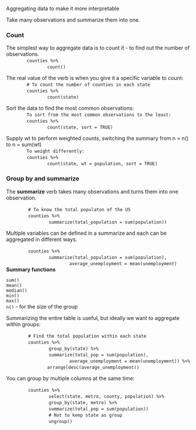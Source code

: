 Aggregating data to make it more interpretable

Take many observations and summarize them into one. 

### Count  

The simplest way to aggregate data is to count it - to find out the number of observations.  
&emsp;&emsp;&emsp;&emsp;` counties %>% `  
&emsp;&emsp;&emsp;&emsp;&emsp;&emsp;&emsp;&emsp;` count() `  

The real value of the verb is when you give it a specific variable to count:  
&emsp;&emsp;&emsp;&emsp;` # To count the number of counties in each state `  
&emsp;&emsp;&emsp;&emsp;` counties %>% `  
&emsp;&emsp;&emsp;&emsp;&emsp;&emsp;&emsp;&emsp;` count(state) `  

Sort the data to find the most common observations:  
&emsp;&emsp;&emsp;&emsp;` To sort from the most common observations to the least: `  
&emsp;&emsp;&emsp;&emsp;` counties %>% `  
&emsp;&emsp;&emsp;&emsp;&emsp;&emsp;&emsp;&emsp;` count(state, sort = TRUE) `  

Supply wt to perform weighted counts, switching the summary from n = n() to n = sum(wt)  
&emsp;&emsp;&emsp;&emsp;` To weight differently: `  
&emsp;&emsp;&emsp;&emsp;` counties %>% `  
&emsp;&emsp;&emsp;&emsp;&emsp;&emsp;&emsp;&emsp;` count(state, wt = population, sort = TRUE) `  

### Group by and summarize  

The **summarize** verb takes many observations and turns them into one observation.  

&emsp;&emsp;&emsp;&emsp; ` # To know the total populaton of the US  `  
&emsp;&emsp;&emsp;&emsp; ` counties %>% `     
&emsp;&emsp;&emsp;&emsp;&emsp;&emsp;&emsp;&emsp; ` summarize(total_population = sum(population)) `  

Multiple variables can be defined in a summarize and each can be aggregated in different ways.  

&emsp;&emsp;&emsp;&emsp; ` counties %>% `   
&emsp;&emsp;&emsp;&emsp;&emsp;&emsp;&emsp;&emsp; ` summarize(total_population = sum(population), `  
&emsp;&emsp;&emsp;&emsp;&emsp;&emsp;&emsp;&emsp;&emsp;&emsp;&emsp;&emsp; ` average_unemployment = mean(unemployment) ` 
**Summary functions**  

` sum() `  
` mean() `  
` median() `  
` min() `  
` max() `  
` n() `  - for the size of the group  

Summarizing the entire table is useful, but ideally we want to aggregate within groups:

&emsp;&emsp;&emsp;&emsp; ` # Find the total population within each state `  
&emsp;&emsp;&emsp;&emsp; ` counties %>% `  
&emsp;&emsp;&emsp;&emsp;&emsp;&emsp;&emsp;&emsp; ` group_by(state) %>% `  
&emsp;&emsp;&emsp;&emsp;&emsp;&emsp;&emsp;&emsp; ` summarize(total_pop = sum(population), `  
&emsp;&emsp;&emsp;&emsp;&emsp;&emsp;&emsp;&emsp;&emsp;&emsp;&emsp;&emsp; ` average_unemployment = mean(unemployment)) %>% `  
&emsp;&emsp;&emsp;&emsp;&emsp;&emsp;&emsp;&emsp;` arrange(desc(average_unemployment)) `  

You can group by multiple columns at the same time:

&emsp;&emsp;&emsp;&emsp; ` counties %>% `  
&emsp;&emsp;&emsp;&emsp;&emsp;&emsp;&emsp;&emsp; ` select(state, metro, county, population) %>% `  
&emsp;&emsp;&emsp;&emsp;&emsp;&emsp;&emsp;&emsp; ` group_by(state, metro) %>% `  
&emsp;&emsp;&emsp;&emsp;&emsp;&emsp;&emsp;&emsp; ` summarize(total_pop = sum(population)) `  
&emsp;&emsp;&emsp;&emsp;&emsp;&emsp;&emsp;&emsp; ` # Not to keep state as group `  
&emsp;&emsp;&emsp;&emsp;&emsp;&emsp;&emsp;&emsp; ` ungroup() `  





